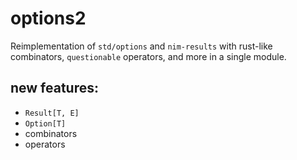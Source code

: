 # options2 

Reimplementation of `std/options` and `nim-results` with rust-like combinators, `questionable` operators, and more in a single module.

## new features:
- `Result[T, E]`
- `Option[T]`
- combinators
- operators
